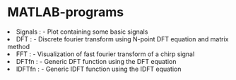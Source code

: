# MATLAB-programs

<li>Signals : - Plot containing some basic signals</li>
<li>DFT : - Discrete fourier transform using N-point DFT equation and matrix method</li>
<li>FFT : - Visualization of fast fourier transform of a chirp signal</li>
<li>DFTfn : - Generic DFT function using the DFT equation</li>
<li>IDFTfn : - Generic IDFT function using the IDFT equation</li>
